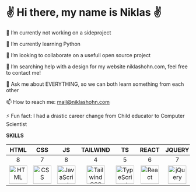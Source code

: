 <h1>✌️ Hi there, my name is Niklas ✌️</h1>

🔭 I’m currently not working on a sideproject

🌱 I’m currently learning Python

👯 I’m looking to collaborate on a usefull open source project

🤔 I’m searching help with a design for my website niklashohn.com, feel free to contact me!  

💬 Ask me about EVERYTHING, so we can both learn something from each other  

📫 How to reach me: mail@niklashohn.com  

⚡ Fun fact: I had a drastic career change from Child educator to Computer Scientist  



____SKILLS____

|                             HTML                             |                             CSS                              |                              JS                              |                           TAILWIND                           |                              TS                              |                            REACT                             |                            JQUERY                            |                             PHP                              |                             JAVA                             |                            MySQL                             |                            PYTHON                            |
| :----------------------------------------------------------: | :----------------------------------------------------------: | :----------------------------------------------------------: | :----------------------------------------------------------: | :----------------------------------------------------------: | :----------------------------------------------------------: | :----------------------------------------------------------: | :----------------------------------------------------------: | :----------------------------------------------------------: | :----------------------------------------------------------: | :----------------------------------------------------------: |
|                              8                               |                              7                               |                              8                               |                              4                               |                              5                               |                              6                               |                              7                               |                              7                               |                              8                               |                              6                               |                              8                               |
| <img src="https://cdn.worldvectorlogo.com/logos/html-1.svg" alt="HTML" width="50"/> | <img src="https://cdn.worldvectorlogo.com/logos/css-3.svg" alt="CSS" width="50"/> | <img src="https://cdn.worldvectorlogo.com/logos/logo-javascript.svg" alt="JavaScript" width="50"/> | <img src="https://cdn.worldvectorlogo.com/logos/tailwindcss.svg" alt="TailwindCSS" width="50"/> | <img src="https://cdn.worldvectorlogo.com/logos/typescript.svg" alt="TypeScript" width="50"/> | <img src="https://cdn.worldvectorlogo.com/logos/react-2.svg" alt="React" width="50"/> | <img src="https://cdn.worldvectorlogo.com/logos/jquery-4.svg" alt="jQuery" width="50"/> | <img src="https://cdn.worldvectorlogo.com/logos/php-1.svg" alt="PHP" width="50"/> | <img src="https://cdn.worldvectorlogo.com/logos/java-14.svg" alt="Java" width="50"/> | <img src="https://www.vectorlogo.zone/logos/mysql/mysql-official.svg" alt="MySQL" width="50"/> | <img src="https://s3.dualstack.us-east-2.amazonaws.com/pythondotorg-assets/media/files/python-logo-only.svg" alt="Python" width="50"/> |
